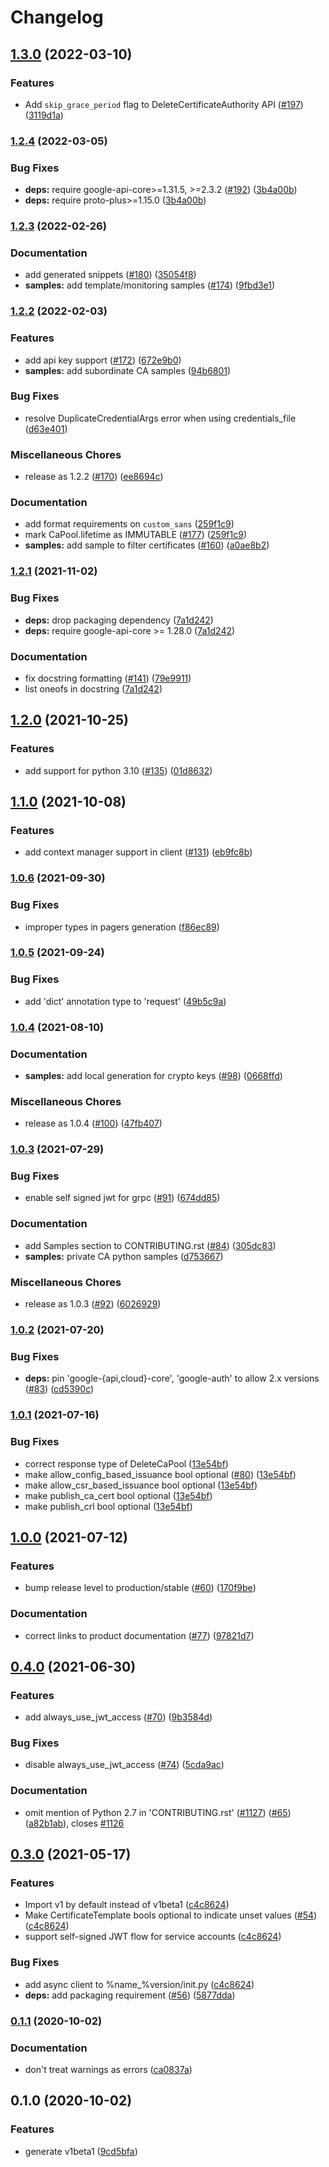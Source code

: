 # Changelog

## [1.3.0](https://github.com/googleapis/python-security-private-ca/compare/v1.2.4...v1.3.0) (2022-03-10)


### Features

* Add `skip_grace_period` flag to DeleteCertificateAuthority API ([#197](https://github.com/googleapis/python-security-private-ca/issues/197)) ([3119d1a](https://github.com/googleapis/python-security-private-ca/commit/3119d1a55701ddf09d3a1351fafab731bf2b4cf1))

### [1.2.4](https://github.com/googleapis/python-security-private-ca/compare/v1.2.3...v1.2.4) (2022-03-05)


### Bug Fixes

* **deps:** require google-api-core>=1.31.5, >=2.3.2 ([#192](https://github.com/googleapis/python-security-private-ca/issues/192)) ([3b4a00b](https://github.com/googleapis/python-security-private-ca/commit/3b4a00b60a35c99780e7090191553c622b353055))
* **deps:** require proto-plus>=1.15.0 ([3b4a00b](https://github.com/googleapis/python-security-private-ca/commit/3b4a00b60a35c99780e7090191553c622b353055))

### [1.2.3](https://github.com/googleapis/python-security-private-ca/compare/v1.2.2...v1.2.3) (2022-02-26)


### Documentation

* add generated snippets ([#180](https://github.com/googleapis/python-security-private-ca/issues/180)) ([35054f8](https://github.com/googleapis/python-security-private-ca/commit/35054f85db310ac3b0e6393557e42f40d0018995))
* **samples:** add template/monitoring samples ([#174](https://github.com/googleapis/python-security-private-ca/issues/174)) ([9fbd3e1](https://github.com/googleapis/python-security-private-ca/commit/9fbd3e11b5f5d6370ffbd1702dd18c8774dc41be))

### [1.2.2](https://github.com/googleapis/python-security-private-ca/compare/v1.2.1...v1.2.2) (2022-02-03)


### Features

* add api key support ([#172](https://github.com/googleapis/python-security-private-ca/issues/172)) ([672e9b0](https://github.com/googleapis/python-security-private-ca/commit/672e9b0a8c0923afbd9e6e04ca8a4c2b0232a843))
* **samples:** add subordinate CA samples ([94b6801](https://github.com/googleapis/python-security-private-ca/commit/94b68019a4d9a83dcada4a01fb33599e3f71a283))


### Bug Fixes

* resolve DuplicateCredentialArgs error when using credentials_file ([d63e401](https://github.com/googleapis/python-security-private-ca/commit/d63e4013a13dd46b3b856e033fa7c736e81f7f85))


### Miscellaneous Chores

* release as 1.2.2 ([#170](https://github.com/googleapis/python-security-private-ca/issues/170)) ([ee8694c](https://github.com/googleapis/python-security-private-ca/commit/ee8694cf74fb1a199b7c807f1277f27b3d735ee2))


### Documentation

* add format requirements on `custom_sans` ([259f1c9](https://github.com/googleapis/python-security-private-ca/commit/259f1c9e354b33140ff13a8ddb1b503ec810630b))
* mark CaPool.lifetime as IMMUTABLE ([#177](https://github.com/googleapis/python-security-private-ca/issues/177)) ([259f1c9](https://github.com/googleapis/python-security-private-ca/commit/259f1c9e354b33140ff13a8ddb1b503ec810630b))
* **samples:** add sample to filter certificates ([#160](https://github.com/googleapis/python-security-private-ca/issues/160)) ([a0ae8b2](https://github.com/googleapis/python-security-private-ca/commit/a0ae8b2c9139bee84c2da645d4456b97066eff74))

### [1.2.1](https://www.github.com/googleapis/python-security-private-ca/compare/v1.2.0...v1.2.1) (2021-11-02)


### Bug Fixes

* **deps:** drop packaging dependency ([7a1d242](https://www.github.com/googleapis/python-security-private-ca/commit/7a1d2429be86650e03607ca4435fe8a8593509ae))
* **deps:** require google-api-core >= 1.28.0 ([7a1d242](https://www.github.com/googleapis/python-security-private-ca/commit/7a1d2429be86650e03607ca4435fe8a8593509ae))


### Documentation

* fix docstring formatting ([#141](https://www.github.com/googleapis/python-security-private-ca/issues/141)) ([79e9911](https://www.github.com/googleapis/python-security-private-ca/commit/79e991145543f7588d21bcc274eba983aba3653d))
* list oneofs in docstring ([7a1d242](https://www.github.com/googleapis/python-security-private-ca/commit/7a1d2429be86650e03607ca4435fe8a8593509ae))

## [1.2.0](https://www.github.com/googleapis/python-security-private-ca/compare/v1.1.0...v1.2.0) (2021-10-25)


### Features

* add support for python 3.10 ([#135](https://www.github.com/googleapis/python-security-private-ca/issues/135)) ([01d8632](https://www.github.com/googleapis/python-security-private-ca/commit/01d8632c9f974d9e5aafbfcf48475de822600f54))

## [1.1.0](https://www.github.com/googleapis/python-security-private-ca/compare/v1.0.6...v1.1.0) (2021-10-08)


### Features

* add context manager support in client ([#131](https://www.github.com/googleapis/python-security-private-ca/issues/131)) ([eb9fc8b](https://www.github.com/googleapis/python-security-private-ca/commit/eb9fc8b1a324505418ece9636e91d844e11845de))

### [1.0.6](https://www.github.com/googleapis/python-security-private-ca/compare/v1.0.5...v1.0.6) (2021-09-30)


### Bug Fixes

* improper types in pagers generation ([f86ec89](https://www.github.com/googleapis/python-security-private-ca/commit/f86ec89f3c4537556188064606be005ee7feb056))

### [1.0.5](https://www.github.com/googleapis/python-security-private-ca/compare/v1.0.4...v1.0.5) (2021-09-24)


### Bug Fixes

* add 'dict' annotation type to 'request' ([49b5c9a](https://www.github.com/googleapis/python-security-private-ca/commit/49b5c9ae54c594abf1a8158506e2a1ddb6dce67d))

### [1.0.4](https://www.github.com/googleapis/python-security-private-ca/compare/v1.0.3...v1.0.4) (2021-08-10)


### Documentation

* **samples:** add local generation for crypto keys ([#98](https://www.github.com/googleapis/python-security-private-ca/issues/98)) ([0668ffd](https://www.github.com/googleapis/python-security-private-ca/commit/0668ffde892bec99a4cd574bbc257fcc2de6c1c7))


### Miscellaneous Chores

* release as 1.0.4 ([#100](https://www.github.com/googleapis/python-security-private-ca/issues/100)) ([47fb407](https://www.github.com/googleapis/python-security-private-ca/commit/47fb4075db02e5c3eaf4f25f3d032a6c2514afce))

### [1.0.3](https://www.github.com/googleapis/python-security-private-ca/compare/v1.0.2...v1.0.3) (2021-07-29)


### Bug Fixes

* enable self signed jwt for grpc ([#91](https://www.github.com/googleapis/python-security-private-ca/issues/91)) ([674dd85](https://www.github.com/googleapis/python-security-private-ca/commit/674dd8595b9165fec92097d5bb168357ac7ab1ee))


### Documentation

* add Samples section to CONTRIBUTING.rst ([#84](https://www.github.com/googleapis/python-security-private-ca/issues/84)) ([305dc83](https://www.github.com/googleapis/python-security-private-ca/commit/305dc83eec5215fd84a63e5786d8c93b03c468b8))
* **samples:** private CA python samples ([d753667](https://www.github.com/googleapis/python-security-private-ca/commit/d753667bc3a193931893260cec33d0c68ab621d5))


### Miscellaneous Chores

* release as 1.0.3 ([#92](https://www.github.com/googleapis/python-security-private-ca/issues/92)) ([6026929](https://www.github.com/googleapis/python-security-private-ca/commit/6026929efe36ecec40afbc442f09df609b7c42a8))

### [1.0.2](https://www.github.com/googleapis/python-security-private-ca/compare/v1.0.1...v1.0.2) (2021-07-20)


### Bug Fixes

* **deps:** pin 'google-{api,cloud}-core', 'google-auth' to allow 2.x versions ([#83](https://www.github.com/googleapis/python-security-private-ca/issues/83)) ([cd5390c](https://www.github.com/googleapis/python-security-private-ca/commit/cd5390cf5fff50419b000c71431d8ede0de35833))

### [1.0.1](https://www.github.com/googleapis/python-security-private-ca/compare/v1.0.0...v1.0.1) (2021-07-16)


### Bug Fixes

* correct response type of DeleteCaPool ([13e54bf](https://www.github.com/googleapis/python-security-private-ca/commit/13e54bf5ad66f85f1e2165b2cf67604af50ccd0c))
* make allow_config_based_issuance bool optional ([#80](https://www.github.com/googleapis/python-security-private-ca/issues/80)) ([13e54bf](https://www.github.com/googleapis/python-security-private-ca/commit/13e54bf5ad66f85f1e2165b2cf67604af50ccd0c))
* make allow_csr_based_issuance bool optional ([13e54bf](https://www.github.com/googleapis/python-security-private-ca/commit/13e54bf5ad66f85f1e2165b2cf67604af50ccd0c))
* make publish_ca_cert bool optional ([13e54bf](https://www.github.com/googleapis/python-security-private-ca/commit/13e54bf5ad66f85f1e2165b2cf67604af50ccd0c))
* make publish_crl bool optional ([13e54bf](https://www.github.com/googleapis/python-security-private-ca/commit/13e54bf5ad66f85f1e2165b2cf67604af50ccd0c))

## [1.0.0](https://www.github.com/googleapis/python-security-private-ca/compare/v0.4.0...v1.0.0) (2021-07-12)


### Features

* bump release level to production/stable ([#60](https://www.github.com/googleapis/python-security-private-ca/issues/60)) ([170f9be](https://www.github.com/googleapis/python-security-private-ca/commit/170f9be92448278064fd58f2a9302ca2f8c43b04))


### Documentation

* correct links to product documentation ([#77](https://www.github.com/googleapis/python-security-private-ca/issues/77)) ([97821d7](https://www.github.com/googleapis/python-security-private-ca/commit/97821d774f6f3ff0c889e0ad16ef627549e8e28e))

## [0.4.0](https://www.github.com/googleapis/python-security-private-ca/compare/v0.3.0...v0.4.0) (2021-06-30)


### Features

* add always_use_jwt_access ([#70](https://www.github.com/googleapis/python-security-private-ca/issues/70)) ([9b3584d](https://www.github.com/googleapis/python-security-private-ca/commit/9b3584dcf00f50ceab9529f758da3e4ddd5a602c))


### Bug Fixes

* disable always_use_jwt_access ([#74](https://www.github.com/googleapis/python-security-private-ca/issues/74)) ([5cda9ac](https://www.github.com/googleapis/python-security-private-ca/commit/5cda9acc4f7b1aa83bc73700f9cef4f84cc2306a))


### Documentation

* omit mention of Python 2.7 in 'CONTRIBUTING.rst' ([#1127](https://www.github.com/googleapis/python-security-private-ca/issues/1127)) ([#65](https://www.github.com/googleapis/python-security-private-ca/issues/65)) ([a82b1ab](https://www.github.com/googleapis/python-security-private-ca/commit/a82b1abdaf8d55f6b6cbf71d6fb7a416e3307888)), closes [#1126](https://www.github.com/googleapis/python-security-private-ca/issues/1126)

## [0.3.0](https://www.github.com/googleapis/python-security-private-ca/compare/v0.2.0...v0.3.0) (2021-05-17)


### Features

* Import v1 by default instead of v1beta1 ([c4c8624](https://www.github.com/googleapis/python-security-private-ca/commit/c4c862426fb5b7b931dd0de4d26d1ac27ce05f1a))
* Make CertificateTemplate bools optional to indicate unset values ([#54](https://www.github.com/googleapis/python-security-private-ca/issues/54)) ([c4c8624](https://www.github.com/googleapis/python-security-private-ca/commit/c4c862426fb5b7b931dd0de4d26d1ac27ce05f1a))
* support self-signed JWT flow for service accounts ([c4c8624](https://www.github.com/googleapis/python-security-private-ca/commit/c4c862426fb5b7b931dd0de4d26d1ac27ce05f1a))


### Bug Fixes

* add async client to %name_%version/init.py ([c4c8624](https://www.github.com/googleapis/python-security-private-ca/commit/c4c862426fb5b7b931dd0de4d26d1ac27ce05f1a))
* **deps:** add packaging requirement ([#56](https://www.github.com/googleapis/python-security-private-ca/issues/56)) ([5877dda](https://www.github.com/googleapis/python-security-private-ca/commit/5877dda559311e87de8f9f06f8174a0e1d4c62bc))

### [0.1.1](https://www.github.com/googleapis/python-security-private-ca/compare/v0.1.0...v0.1.1) (2020-10-02)


### Documentation

* don't treat warnings as errors ([ca0837a](https://www.github.com/googleapis/python-security-private-ca/commit/ca0837a9798d0bf6f3c93dcc003aa38f86eddd5c))

## 0.1.0 (2020-10-02)


### Features

* generate v1beta1 ([9cd5bfa](https://www.github.com/googleapis/python-security-private-ca/commit/9cd5bfaee208396ca5b27590bf09c05ad372d953))
